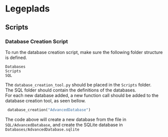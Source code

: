 # Legeplads

## Scripts

### Database Creation Script
To run the database creation script, make sure the following folder structure is defined.
````
Databases
Scripts
SQL

````
The ``database_creation_tool.py`` should be placed in the ``Scripts`` folder. <br>
The SQL folder should contain the definitions of the databases.<br>
For each new database added, a new function call should be added to the database creation tool, as seen bellow.
````python
 database_creation("AdvancedDatabase")
````
The code above will create a new database from the file in ``SQL/AdvancedDatabase``, and create the SQLite database in ``Databases/AdvancedDatabase.sqlite``
